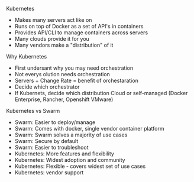 Kubernetes
- Makes many servers act like on
- Runs on top of Docker as a set of API's in containers
- Provides API/CLI to manage containers across servers
- Many clouds provide it for you
- Many vendors make a "distribution" of it

Why Kubernetes
- First undersant why you may need orchestration
- Not everys olution needs orchestration
- Servers + Change Rate = benefit of orchestaration
- Decide which orchestrator
- If Kubernets, decide which distribution
    Cloud or self-managed (Docker Enterprise, Rancher, Openshift VMware)

Kubernetes vs Swarm
- Swarm: Easier to deploy/manage
- Swarm: Comes with docker, single vendor container platform
- Swarm: Swarm solves a majority of use cases
- Swarm: Secure by default
- Swarm: Easier to troubleshoot
- Kubernetes: More features and flexibility
- Kubernetes: Widest adoption and community
- Kubernetes: Flexible - covers widest set of use cases
- Kubernetes: vendor support
